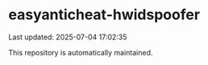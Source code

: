 # easyanticheat-hwidspoofer

Last updated: 2025-07-04 17:02:35

This repository is automatically maintained.
